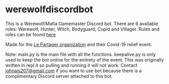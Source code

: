 # werewolfdiscordbot

This is a Werewolf/Mafia Gamemaster Discord bot. There are 6 available roles: Werewolf, Hunter, Witch, Bodyguard, Cupid and Villager.
Rules and roles can be found [here](https://playwerewolf.co/pages/rules)

Made for the [Le Partager organization](https://www.facebook.com/lepartager.vietnam) and their Covid-19 relief event. 

Note: main.py is the main file with all the functions. keepalive.py is only used to keep the bot online for the enitrety of the event. This was originally written in repl.it so pulling and running it will not work. Contact johnais207@gmail.com if you want to use bot because there is a complimentary Discord server attached to this bot.
